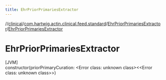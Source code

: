 ```yaml
---
title: EhrPriorPrimariesExtractor
---
```

//[clinical](../../../index.html)/[com.hartwig.actin.clinical.feed.standard](../index.html)/[EhrPriorPrimariesExtractor](index.html)/[EhrPriorPrimariesExtractor](-ehr-prior-primaries-extractor.html)



# EhrPriorPrimariesExtractor



[JVM]\
constructor(priorPrimaryCuration: &lt;Error class: unknown class&gt;&lt;&lt;Error class: unknown class&gt;&gt;)




